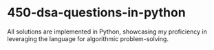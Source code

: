 # 450-dsa-questions-in-python
All solutions are implemented in Python, showcasing my proficiency in leveraging the language for algorithmic problem-solving.
